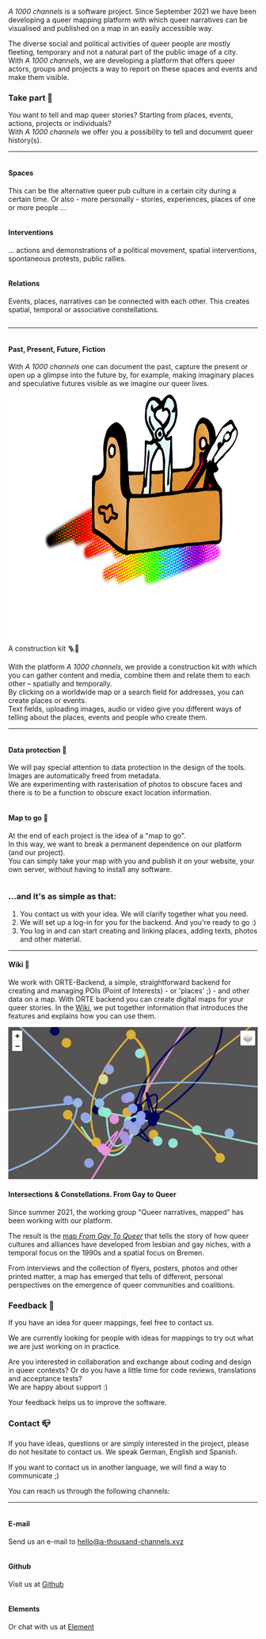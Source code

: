 <div class="block large">

*A 1000 channels* is a software project. Since September 2021 we have been developing a queer mapping platform with which queer narratives can be visualised and published on a map in an easily accessible way.

The diverse social and political activities of queer people are mostly fleeting, temporary and not a natural part of the public image of a city.<br>
With *A 1000 channels*, we are developing a platform that offers queer actors, groups and projects a way to report on these spaces and events and make them visible.

</div>
<div class="block">

### Take part 🧶

You want to tell and map queer stories? Starting from places, events, actions, projects or individuals?<br>
With *A 1000 channels* we offer you a possibility to tell and document queer history(s).

----

<div class="block-3">

  <div class="column">

#### Spaces

  This can be the alternative queer pub culture in a certain city during a certain time. Or also - more personally - stories, experiences, places of one or more people ...

  </div>
  <div class="column">

  #### Interventions

  ... actions and demonstrations of a political movement, spatial interventions, spontaneous protests, public rallies.

  </div>
  <div class="column">

  #### Relations

  Events, places, narratives can be connected with each other. This creates spatial, temporal or associative constellations.

  </div>
</div>

----

<div class="block-3">
  <div class="column">

    
#### Past, Present, Future, Fiction

  With *A 1000 channels* one can document the past, capture the present or open up a glimpse into the future by, for example, making imaginary places and speculative futures visible as we imagine our queer lives.

  </div>
</div>
</div>

<div class="block">
        <img src="https://github.com/a-thousand-channels/a-thousand-channels/blob/main/static/illustrations/Baukasten_Rainbow.png?raw=true"height="500"

	
### A construction kit 🪜🔧
  
With the platform *A 1000 channels*, we provide a construction kit with which you can gather content and media, combine them and relate them to each other – spatially and temporally. <br>
By clicking on a worldwide map or a search field for addresses, you can create places or events. <br>
Text fields, uploading images, audio or video give you different ways of telling about the places, events and people who create them. 

----
	
<div class="block-3">

 <div class="column">

  
#### Data protection 🤫

We will pay special attention to data protection in the design of the tools. <br>
Images are automatically freed from metadata. <br>
We are experimenting with rasterisation of photos to obscure faces and there is to be a function to obscure exact location information. 

</div>

<div class="column">


#### Map to go 👜

At the end of each project is the idea of a "map to go". <br>
In this way, we want to break a permanent dependence on our platform (and our project). <br>
You can simply take your map with you and publish it on your website, your own server, without having to install any software.
	

</div>
</div>
</div>

<div class="block">
          
<h3> ...and it's as simple as that:</h3>
          <ol>
            <li>
              You contact us with your idea. We will clarify together what you need.
            </li>
            <li>
              We will set up a log-in for you for the backend. And you're ready to go :)
            </li>
            <li>
              You log in and can start creating and linking places, adding texts, photos and other material.
          </li>
       </ol>
        
----

#### Wiki 🎨

We work with ORTE-Backend, a simple, straightforward backend for creating and managing POIs (Point of Interests) - or 'places' ;) - and other data on a map.
With ORTE backend you can create digital maps for your queer stories.
In the <a href="https://github.com/a-thousand-channels/ORTE-backend/wiki" class="text-link" target="_blank">Wiki</a>, we put together information that introduces the features and explains how you can use them.

</div>


<div class="block">

<img src="/fgtq_all_layers_dark.jpg" class="pb-4 mb-2">
  
#### Intersections & Constellations. From Gay to Queer

Since summer 2021, the working group "Queer narratives, mapped" has been working with our platform. <br>

The result is the <a href="https://from-gay-to-queer.net/" class="text-link" target="_blank">map *From Gay To Queer*</a> that tells the story of how queer cultures and alliances have developed from lesbian and gay niches, with a temporal focus on the 1990s and a spatial focus on Bremen. <br>  

From interviews and the collection of flyers, posters, photos and other printed matter, a map has emerged that tells of different, personal perspectives on the emergence of queer communities and coalitions. 

</div>

<div class="block">


### Feedback 🎤

If you have an idea for queer mappings, feel free to contact us.

We are currently looking for people with ideas for mappings to try out what we are just working on in practice.

Are you interested in collaboration and exchange about coding and design in queer contexts? Or do you have a little time for code reviews, translations and acceptance tests? <br>
We are happy about support :)

Your feedback helps us to improve the software.

</div>

<div class="block">
	

### Contact 📪 
	
If you have ideas, questions or are simply interested in the project, please do not hesitate to contact us.
We speak German, English and Spanish.

If you want to contact us in another language, we will find a way to communicate ;)

You can reach us through the following channels:

----

<div class="block-3">

  <div class="column">
  	
  #### E-mail

   Send us an e-mail to <a href="mailto:hello@a-thousand-channels.xyz" class="text-link">hello@a-thousand-channels.xyz</a>

  </div>
  <div class="column">

  #### Github

   Visit us at <a href="https://github.com/a-thousand-channels/" class="text-link" target="_blank">Github</a>

  </div>
  <div class="column">

  #### Elements

   Or chat with us at <a href="https://matrix.to/#/#a-thousand-channels:matrix.org" class="text-link" target="_blank">Element</a>  
	  
</div>

